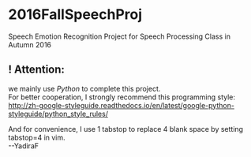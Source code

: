 # 2016FallSpeechProj
Speech Emotion Recognition Project for Speech Processing Class in Autumn 2016

! Attention:
--------------------------------------------------
we mainly use $Python$ to complete this project.  
For better cooperation, I strongly recommend this programming style:  
http://zh-google-styleguide.readthedocs.io/en/latest/google-python-styleguide/python_style_rules/  

And for convenience, I use 1 tabstop to replace 4 blank space by setting tabstop=4 in vim.  
--YadiraF  

